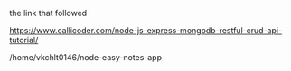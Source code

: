 the link that followed

https://www.callicoder.com/node-js-express-mongodb-restful-crud-api-tutorial/

/home/vkchlt0146/node-easy-notes-app


